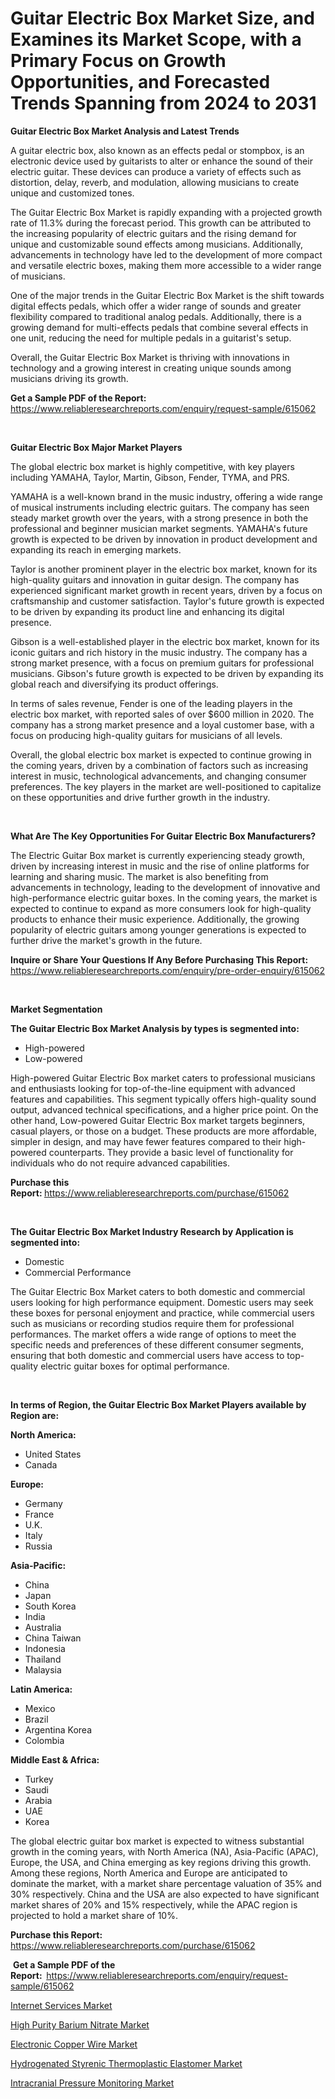 <p><h1>Guitar Electric Box Market Size, and Examines its Market Scope, with a Primary Focus on Growth Opportunities, and Forecasted Trends Spanning from 2024 to 2031</h1></p><p><strong>Guitar Electric Box Market Analysis and Latest Trends</strong></p>
<p><p>A guitar electric box, also known as an effects pedal or stompbox, is an electronic device used by guitarists to alter or enhance the sound of their electric guitar. These devices can produce a variety of effects such as distortion, delay, reverb, and modulation, allowing musicians to create unique and customized tones.</p><p>The Guitar Electric Box Market is rapidly expanding with a projected growth rate of 11.3% during the forecast period. This growth can be attributed to the increasing popularity of electric guitars and the rising demand for unique and customizable sound effects among musicians. Additionally, advancements in technology have led to the development of more compact and versatile electric boxes, making them more accessible to a wider range of musicians.</p><p>One of the major trends in the Guitar Electric Box Market is the shift towards digital effects pedals, which offer a wider range of sounds and greater flexibility compared to traditional analog pedals. Additionally, there is a growing demand for multi-effects pedals that combine several effects in one unit, reducing the need for multiple pedals in a guitarist's setup.</p><p>Overall, the Guitar Electric Box Market is thriving with innovations in technology and a growing interest in creating unique sounds among musicians driving its growth.</p></p>
<p><strong>Get a Sample PDF of the Report:&nbsp;</strong> <a href="https://www.reliableresearchreports.com/enquiry/request-sample/615062">https://www.reliableresearchreports.com/enquiry/request-sample/615062</a></p>
<p>&nbsp;</p>
<p><strong>Guitar Electric Box Major Market Players</strong></p>
<p><p>The global electric box market is highly competitive, with key players including YAMAHA, Taylor, Martin, Gibson, Fender, TYMA, and PRS. </p><p>YAMAHA is a well-known brand in the music industry, offering a wide range of musical instruments including electric guitars. The company has seen steady market growth over the years, with a strong presence in both the professional and beginner musician market segments. YAMAHA's future growth is expected to be driven by innovation in product development and expanding its reach in emerging markets.</p><p>Taylor is another prominent player in the electric box market, known for its high-quality guitars and innovation in guitar design. The company has experienced significant market growth in recent years, driven by a focus on craftsmanship and customer satisfaction. Taylor's future growth is expected to be driven by expanding its product line and enhancing its digital presence.</p><p>Gibson is a well-established player in the electric box market, known for its iconic guitars and rich history in the music industry. The company has a strong market presence, with a focus on premium guitars for professional musicians. Gibson's future growth is expected to be driven by expanding its global reach and diversifying its product offerings.</p><p>In terms of sales revenue, Fender is one of the leading players in the electric box market, with reported sales of over $600 million in 2020. The company has a strong market presence and a loyal customer base, with a focus on producing high-quality guitars for musicians of all levels.</p><p>Overall, the global electric box market is expected to continue growing in the coming years, driven by a combination of factors such as increasing interest in music, technological advancements, and changing consumer preferences. The key players in the market are well-positioned to capitalize on these opportunities and drive further growth in the industry.</p></p>
<p>&nbsp;</p>
<p><strong>What Are The Key Opportunities For Guitar Electric Box Manufacturers?</strong></p>
<p><p>The Electric Guitar Box market is currently experiencing steady growth, driven by increasing interest in music and the rise of online platforms for learning and sharing music. The market is also benefiting from advancements in technology, leading to the development of innovative and high-performance electric guitar boxes. In the coming years, the market is expected to continue to expand as more consumers look for high-quality products to enhance their music experience. Additionally, the growing popularity of electric guitars among younger generations is expected to further drive the market's growth in the future.</p></p>
<p><strong>Inquire or Share Your Questions If Any Before Purchasing This Report:</strong> <a href="https://www.reliableresearchreports.com/enquiry/pre-order-enquiry/615062">https://www.reliableresearchreports.com/enquiry/pre-order-enquiry/615062</a></p>
<p>&nbsp;</p>
<p><strong>Market Segmentation</strong></p>
<p><strong>The Guitar Electric Box Market Analysis by types is segmented into:</strong></p>
<p><ul><li>High-powered</li><li>Low-powered</li></ul></p>
<p><p>High-powered Guitar Electric Box market caters to professional musicians and enthusiasts looking for top-of-the-line equipment with advanced features and capabilities. This segment typically offers high-quality sound output, advanced technical specifications, and a higher price point. On the other hand, Low-powered Guitar Electric Box market targets beginners, casual players, or those on a budget. These products are more affordable, simpler in design, and may have fewer features compared to their high-powered counterparts. They provide a basic level of functionality for individuals who do not require advanced capabilities.</p></p>
<p><strong>Purchase this Report:&nbsp;</strong><a href="https://www.reliableresearchreports.com/purchase/615062">https://www.reliableresearchreports.com/purchase/615062</a></p>
<p>&nbsp;</p>
<p><strong>The Guitar Electric Box Market Industry Research by Application is segmented into:</strong></p>
<p><ul><li>Domestic</li><li>Commercial Performance</li></ul></p>
<p><p>The Guitar Electric Box Market caters to both domestic and commercial users looking for high performance equipment. Domestic users may seek these boxes for personal enjoyment and practice, while commercial users such as musicians or recording studios require them for professional performances. The market offers a wide range of options to meet the specific needs and preferences of these different consumer segments, ensuring that both domestic and commercial users have access to top-quality electric guitar boxes for optimal performance.</p></p>
<p>&nbsp;</p>
<p><strong>In terms of Region, the Guitar Electric Box Market Players available by Region are:</strong></p>
<p>
    <p> <strong> North America: </strong>
        <ul>
            <li>United States</li>
            <li>Canada</li>
        </ul>
        </p> 
    <p> <strong> Europe: </strong>
        <ul>
            <li>Germany</li>
            <li>France</li>
            <li>U.K.</li>
            <li>Italy</li>
            <li>Russia</li>
        </ul>
        </p> 
    <p> <strong> Asia-Pacific: </strong>
        <ul>
            <li>China</li>
            <li>Japan</li>
            <li>South Korea</li>
            <li>India</li>
            <li>Australia</li>
            <li>China Taiwan</li>
            <li>Indonesia</li>
            <li>Thailand</li>
            <li>Malaysia</li>
        </ul>
        </p> 
    <p> <strong> Latin America: </strong>
        <ul>
            <li>Mexico</li>
            <li>Brazil</li>
            <li>Argentina Korea</li>
            <li>Colombia</li>
        </ul>
        </p> 
    <p> <strong> Middle East & Africa: </strong>
        <ul>
            <li>Turkey</li>
            <li>Saudi</li>
            <li>Arabia</li>
            <li>UAE</li>
            <li>Korea</li>
        </ul>
    </p>
    </p>
<p><p>The global electric guitar box market is expected to witness substantial growth in the coming years, with North America (NA), Asia-Pacific (APAC), Europe, the USA, and China emerging as key regions driving this growth. Among these regions, North America and Europe are anticipated to dominate the market, with a market share percentage valuation of 35% and 30% respectively. China and the USA are also expected to have significant market shares of 20% and 15% respectively, while the APAC region is projected to hold a market share of 10%.</p></p>
<p><strong>Purchase this Report: </strong><a href="https://www.reliableresearchreports.com/purchase/615062">https://www.reliableresearchreports.com/purchase/615062</a></p>
<p>&nbsp;<strong>Get a Sample PDF of the Report:&nbsp;&nbsp;</strong><a href="https://www.reliableresearchreports.com/enquiry/request-sample/615062">https://www.reliableresearchreports.com/enquiry/request-sample/615062</a></p>
<p><strong></strong></p>
<p><p><a href="https://medium.com/@jazminjones30/internet-services-market-analysis-its-cagr-market-segmentation-and-global-industry-overview-50de49e0e7de">Internet Services Market</a></p><p><a href="https://github.com/angelajermaine/Market-Research-Report-List-2/blob/main/high-purity-barium-nitrate-market.md">High Purity Barium Nitrate Market</a></p><p><a href="https://issuu.com/reportprime-2/docs/electronic-copper-wire-market-size-2030.pptx">Electronic Copper Wire Market</a></p><p><a href="https://github.com/beatblasta/Market-Research-Report-List-2/blob/main/hydrogenated-styrenic-thermoplastic-elastomer-market.md">Hydrogenated Styrenic Thermoplastic Elastomer Market</a></p><p><a href="https://medium.com/@jazminjones30/intracranial-pressure-monitoring-market-furnishes-information-on-market-share-market-trends-and-0d4a25f9f00e">Intracranial Pressure Monitoring Market</a></p></p>